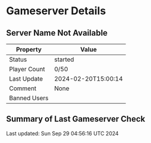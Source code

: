 # Gameserver Details

## Server Name Not Available

| Property        | Value                   |
|-----------------|-------------------------|
| Status | started |
| Player Count | 0/50 |
| Last Update | 2024-02-20T15:00:14 |
| Comment | None |
| Banned Users |  |


## Summary of Last Gameserver Check


Last updated: Sun Sep 29 04:56:16 UTC 2024
